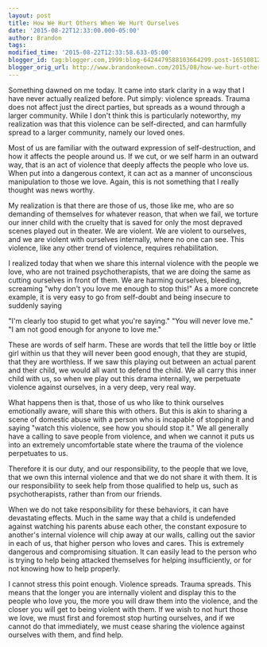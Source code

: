 ```yaml
---
layout: post
title: How We Hurt Others When We Hurt Ourselves
date: '2015-08-22T12:33:00.000-05:00'
author: Brandon
tags:
modified_time: '2015-08-22T12:33:58.633-05:00'
blogger_id: tag:blogger.com,1999:blog-6424479588103664299.post-1651081262816151825
blogger_orig_url: http://www.brandonkeown.com/2015/08/how-we-hurt-others-when-we-hurt.html
---
```


Something dawned on me today.  It came into stark clarity in a way that I have never actually realized before.  Put simply: violence spreads.  Trauma does not affect just the direct parties, but spreads as a wound through a larger community.  While I don't think this is particularly noteworthy, my realization was that this violence can be self-directed, and can harmfully spread to a larger community, namely our loved ones.

Most of us are familiar with the outward expression of self-destruction, and how it affects the people around us.  If we cut, or we self harm in an outward way, that is an act of violence that deeply affects the people who love us.  When put into a dangerous context, it can act as a manner of unconscious manipulation to those we love.  Again, this is not something that I really thought was news worthy.

My realization is that there are those of us, those like me, who are so demanding of themselves for whatever reason, that when we fail, we torture our inner child with the cruelty that is saved for only the most depraved scenes played out in theater.  We are violent.  We are violent to ourselves, and we are violent with ourselves internally, where no one can see.  This violence, like any other trend of violence, requires rehabilitation.

I realized today that when we share this internal violence with the people we love, who are not trained psychotherapists, that we are doing the same as cutting ourselves in front of them.  We are harming ourselves, bleeding, screaming "why don't you love me enough to stop this!"  As a more concrete example, it is very easy to go from self-doubt and being insecure to suddenly saying

"I'm clearly too stupid to get what you're saying."
"You will never love me."
"I am not good enough for anyone to love me."

These are words of self harm.  These are words that tell the little boy or little girl within us that they will never been good enough, that they are stupid, that they are worthless.  If we saw this playing out between an actual parent and their child, we would all want to defend the child.  We all carry this inner child with us, so when we play out this drama internally, we perpetuate violence against ourselves, in a very deep, very real way.

What happens then is that, those of us who like to think ourselves emotionally aware, will share this with others.  But this is akin to sharing a scene of domestic abuse with a person who is incapable of stopping it and saying "watch this violence, see how you should stop it."  We all generally have a calling to save people from violence, and when we cannot it puts us into an extremely uncomfortable state where the trauma of the violence perpetuates to us.

Therefore it is our duty, and our responsibility, to the people that we love, that we own this internal violence and that we do not share it with them.  It is our responsibility to seek help from those qualified to help us, such as psychotherapists, rather than from our friends.

When we do not take responsibility for these behaviors, it can have devastating effects.  Much in the same way that a child is undefended against watching his parents abuse each other, the constant exposure to another's internal violence will chip away at our walls, calling out the savior in each of us, that higher person who loves and cares.  This is extremely dangerous and compromising situation.  It can easily lead to the person who is trying to help being attacked themselves for helping insufficiently, or for not knowing how to help properly.

I cannot stress this point enough.  Violence spreads.  Trauma spreads.  This means that the longer you are internally violent and display this to the people who love you, the more you will draw them into the violence, and the closer you will get to being violent with them.  If we wish to not hurt those we love, we must first and foremost stop hurting ourselves, and if we cannot do that immediately, we must cease sharing the violence against ourselves with them, and find help.
